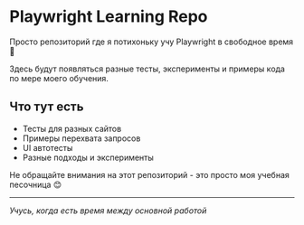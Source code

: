 # Playwright Learning Repo

Просто репозиторий где я потихоньку учу Playwright в свободное время 🎯

Здесь будут появляться разные тесты, эксперименты и примеры кода по мере моего обучения.

## Что тут есть

- Тесты для разных сайтов
- Примеры перехвата запросов  
- UI автотесты
- Разные подходы и эксперименты

Не обращайте внимания на этот репозиторий - это просто моя учебная песочница 😊

---

*Учусь, когда есть время между основной работой*
